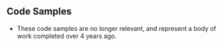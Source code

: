 ## Code Samples

* These code samples are no longer relevant, and represent a body of work completed over 4 years ago.
